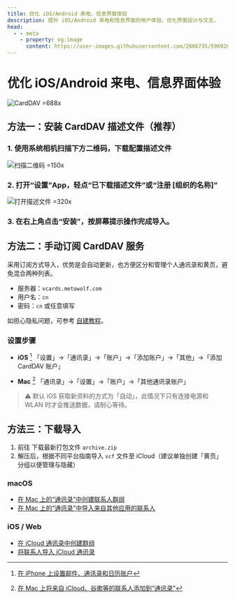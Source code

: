 ```yaml
---
title: 优化 iOS/Android 来电、信息界面体验
description: 提升 iOS/Android 来电和信息界面的用户体验，优化界面设计与交互。
head:
  - - meta
    - property: og:image
      content: https://user-images.githubusercontent.com/2666735/59692672-0b6bdf00-9218-11e9-881e-5856e263f3aa.png
---
```


# 优化 iOS/Android 来电、信息界面体验

![CardDAV =688x](https://user-images.githubusercontent.com/2666735/59692672-0b6bdf00-9218-11e9-881e-5856e263f3aa.png '优化 iOS/Android 来电、信息界面体验')

## 方法一：安装 CardDAV 描述文件（推荐）

### 1. 使用系统相机扫描下方二维码，下载配置描述文件

![扫描二维码 =150x](https://github.com/user-attachments/assets/238f9d9a-5aa6-4636-8e67-4829535eaab9)

### 2. 打开“设置”App，轻点“已下载描述文件”或“注册 [组织的名称]”

![打开描述文件 =320x](https://github.com/user-attachments/assets/12997c2d-6172-49f0-9236-0b4f30ad9ebd)

### 3. 在右上角点击“安装”，按屏幕提示操作完成导入。

## 方法二：手动订阅 CardDAV 服务

采用订阅方式导入，优势是会自动更新，也方便区分和管理个人通讯录和黄页，避免混合两种列表。

- 服务器：`vcards.metowolf.com`
- 用户名：`cn`
- 密码：`cn` 或任意填写

如担心隐私问题，可参考 [自建教程](https://github.com/metowolf/vCards/issues/208)。

### 设置步骤

- **iOS** [^1]
  「设置」→「通讯录」→「账户」→「添加账户」→「其他」→「添加 CardDAV 账户」

- **Mac** [^2]
  「通讯录」→「设置」→「账户」→「其他通讯录账户」

> ⚠️ 默认 iOS 获取新资料的方式为「自动」，此情况下只有连接电源和 WLAN 时才会推送数据，请耐心等待。

## 方法三：下载导入

1. 前往 <Pill :icon="{ icon: 'cib:github', color: { light: '#000', dark: '#fff' } }" name="vCards Releases 页面" link="https://github.com/metowolf/vCards/releases" /> 下载最新打包文件 `archive.zip`
2. 解压后，根据不同平台指南导入 `vcf` 文件至 iCloud（建议单独创建「黄页」分组以便管理与隐藏）

### macOS

- [在 Mac 上的“通讯录”中创建联系人群组](https://support.apple.com/zh-cn/guide/contacts/adrb3280fe91/12.0/mac/10.14)
- [在 Mac 上的“通讯录”中导入来自其他应用的联系人](https://support.apple.com/zh-cn/guide/contacts/adrbk1457/mac)

### iOS / Web

- [在 iCloud 通讯录中创建群组](https://support.apple.com/kb/PH2667?locale=zh_CN)
- [将联系人导入 iCloud 通讯录](https://support.apple.com/kb/ph3605?locale=zh_CN)

[^1]: [在 iPhone 上设置邮件、通讯录和日历账户](https://support.apple.com/zh-cn/guide/iphone/ipha0d932e96/ios)

[^2]: [在 Mac 上将来自 iCloud、谷歌等的联系人添加到“通讯录”](https://support.apple.com/zh-cn/guide/contacts/adrb7e5aaa2a/mac)
